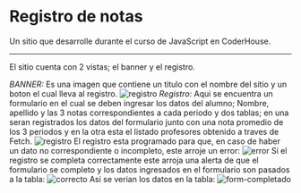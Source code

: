 # Registro de notas
Un sitio que desarrolle durante el curso de JavaScript en CoderHouse.
******************************************************************************************
El sitio cuenta con 2 vistas; el banner y el registro.

*BANNER:* Es una imagen que contiene un titulo con el nombre del sitio y un boton el cual lleva al registro.
![registro](https://user-images.githubusercontent.com/95661597/173996145-976fdbb9-b08e-48ad-8124-b980daae9981.png)
*Registro:* Aqui se encuentra un formulario en el cual se deben ingresar los datos del alumno; Nombre, apellido y las 3 notas correspondientes a cada periodo y dos tablas;
en una seran registrados los datos del formulario junto con una nota promedio de los 3 periodos y en la otra esta el listado profesores obtenido a traves de Fetch.
![registro](https://user-images.githubusercontent.com/95661597/173997621-c22fb0da-a588-4c3b-89d1-9bb532ec1e48.png)
El registro esta programado para que, en caso de haber un dato no correspondiente o incompleto, este arroje un error:
![error](https://user-images.githubusercontent.com/95661597/173998168-76773ab2-b9bc-4829-8249-4784d80da0dd.png)
Si el registro se completa correctamente este arroja una alerta de que el formulario se completo y los datos ingresados en el formulario son pasados a la tabla:
![correcto](https://user-images.githubusercontent.com/95661597/173998579-10d23e70-bc1b-4e9f-afb8-89a84ce47d31.png)
Asi se verian los datos en la tabla:
![form-completado](https://user-images.githubusercontent.com/95661597/173998707-e551c454-376e-45a2-b9af-565c8be9e2f3.png)
